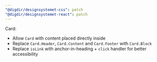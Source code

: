 ```yaml
---
"@digdir/designsystemet-css": patch
"@digdir/designsystemet-react": patch
---
```


Card:
- Allow `Card` with content placed directly inside
- Replace `Card.Header`, `Card.Content` and `Card.Footer` with `Card.Block`
- Replace `isLink` with anchor-in-heading + `click` handler for better accessibility
